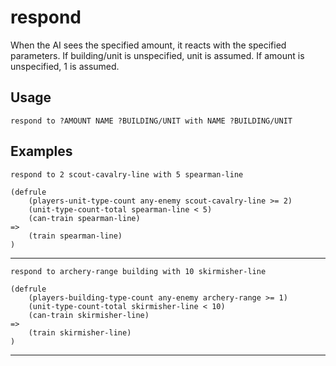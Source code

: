 # respond
When the AI sees the specified amount, it reacts with the specified parameters. If building/unit is unspecified, unit is assumed. If amount is unspecified, 1 is assumed.
## Usage
```
respond to ?AMOUNT NAME ?BUILDING/UNIT with NAME ?BUILDING/UNIT
```
## Examples
```
respond to 2 scout-cavalry-line with 5 spearman-line
```
```
(defrule
    (players-unit-type-count any-enemy scout-cavalry-line >= 2)
    (unit-type-count-total spearman-line < 5)
    (can-train spearman-line)
=>
    (train spearman-line)
)

```
---
```
respond to archery-range building with 10 skirmisher-line
```
```
(defrule
    (players-building-type-count any-enemy archery-range >= 1)
    (unit-type-count-total skirmisher-line < 10)
    (can-train skirmisher-line)
=>
    (train skirmisher-line)
)

```
---
